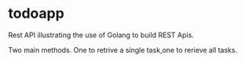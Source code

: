 # todoapp
Rest API  illustrating the use of Golang to build REST Apis. 

Two main methods. One to retrive a single task,one to rerieve all tasks.
